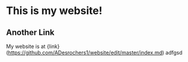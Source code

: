 # This is my website! 

## Another Link

My website is at {link} (https://github.com/ADesrochers1/website/edit/master/index.md)
adfgsd
